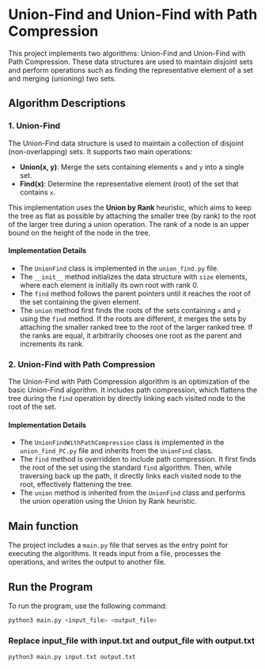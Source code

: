 # Union-Find and Union-Find with Path Compression

This project implements two algorithms: Union-Find and Union-Find with Path Compression. These data structures are used to maintain disjoint sets and perform operations such as finding the representative element of a set and merging (unioning) two sets.

## Algorithm Descriptions

### 1. Union-Find

The Union-Find data structure is used to maintain a collection of disjoint (non-overlapping) sets. It supports two main operations:

- **Union(x, y)**: Merge the sets containing elements `x` and `y` into a single set.
- **Find(x)**: Determine the representative element (root) of the set that contains `x`.

This implementation uses the **Union by Rank** heuristic, which aims to keep the tree as flat as possible by attaching the smaller tree (by rank) to the root of the larger tree during a union operation. The rank of a node is an upper bound on the height of the node in the tree.

#### Implementation Details

- The `UnionFind` class is implemented in the `union_find.py` file.
- The `__init__` method initializes the data structure with `size` elements, where each element is initially its own root with rank 0.
- The `find` method follows the parent pointers until it reaches the root of the set containing the given element.
- The `union` method first finds the roots of the sets containing `x` and `y` using the `find` method. If the roots are different, it merges the sets by attaching the smaller ranked tree to the root of the larger ranked tree. If the ranks are equal, it arbitrarily chooses one root as the parent and increments its rank.

### 2. Union-Find with Path Compression

The Union-Find with Path Compression algorithm is an optimization of the basic Union-Find algorithm. It includes path compression, which flattens the tree during the `find` operation by directly linking each visited node to the root of the set.

#### Implementation Details

- The `UnionFindWithPathCompression` class is implemented in the `union_find_PC.py` file and inherits from the `UnionFind` class.
- The `find` method is overridden to include path compression. It first finds the root of the set using the standard `find` algorithm. Then, while traversing back up the path, it directly links each visited node to the root, effectively flattening the tree.
- The `union` method is inherited from the `UnionFind` class and performs the union operation using the Union by Rank heuristic.

## Main function

The project includes a `main.py` file that serves as the entry point for executing the algorithms. It reads input from a file, processes the operations, and writes the output to another file.

## Run the Program

To run the program, use the following command:

```bash
python3 main.py <input_file> <output_file>
```

### Replace input_file with input.txt and output_file with output.txt

```bash
python3 main.py input.txt output.txt
```

